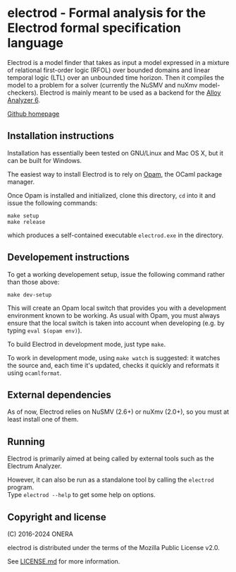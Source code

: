 # electrod - Formal analysis for the Electrod formal specification language

Electrod is a model finder that takes as input a
model expressed in a mixture of relational first-order logic (RFOL)
over bounded domains and linear temporal logic (LTL) over an unbounded
time horizon. Then it compiles the model to a problem for a solver 
(currently the NuSMV and nuXmv model-checkers). Electrod is mainly meant 
to be used as a backend for the [Alloy Analyzer 6](https://alloytools.org/).

[Github homepage](https://github.com/grayswandyr/electrod)

## Installation instructions

Installation has essentially been tested on GNU/Linux and Mac OS X, but it can be built for Windows.

The easiest way to install Electrod is to rely on [Opam](https://opam.ocaml.org/), the OCaml package
manager. 

Once Opam is installed and initialized, clone this directory, `cd` into it and issue the following commands:
```
make setup
make release
```
which produces a self-contained executable `electrod.exe` in the directory.

## Developement instructions

To get a working developement setup, issue the following command rather than those above:
```
make dev-setup
```
This will create an Opam local switch that provides you with a development environment 
known to be working. As usual with Opam, you must always ensure that the local switch 
is taken into account when developing (e.g. by typing `eval $(opam env)`).

To build Electrod in development mode, just type `make`.

To work in development mode, using `make watch` is suggested: it watches the source and, each time it's updated, 
checks it quickly and reformats it using `ocamlformat`.

## External dependencies

As of now, Electrod relies on NuSMV (2.6+) or nuXmv (2.0+),
so you must at least install one of them. 


## Running

Electrod is primarily aimed at being called by external tools such as the Electrum Analyzer. 

However, it can also be run as a standalone tool by calling the `electrod` program.  
Type `electrod --help` to get some help on options.


## Copyright and license

(C) 2016-2024 ONERA

electrod is distributed under the terms of the Mozilla Public License v2.0.

See [LICENSE.md](LICENSE.md) for more information.

